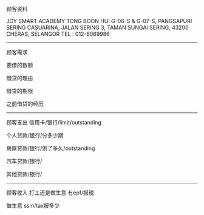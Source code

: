 顾客资料

JOY SMART ACADEMY TONG BOON HUI G-06-S & G-07-S, PANGSAPURI SERING CASUARINA, JALAN SERING 3, TAMAN SUNGAI SERING, 43200 CHERAS, SELANGOR TEL : 012-6069986

-----------------
顾客需求


要借的数额

借贷的理由

借贷的期限

之前借贷的经历


--------------
顾客支出
信用卡/银行/limit/outstanding


个人贷款/银行/分多少期

房屋贷款/银行/供了多久/outstanding

汽车贷款/银行/


其他贷款/银行/

-----------
顾客收入
打工还是做生意
有epf/报税

做生意 ssm/tax报多少

